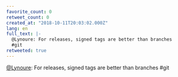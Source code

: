```yaml
---
favorite_count: 0
retweet_count: 0
created_at: "2018-10-11T20:03:02.000Z"
lang: en
full_text: |-
  @Lynoure: For releases, signed tags are better than branches
  #git
retweeted: true
---
```


[@Lynoure](https://twitter.com/Lynoure): For releases, signed tags are better
than branches #git
